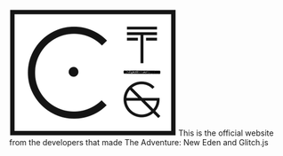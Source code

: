 <img src="Images/CTGLogo.png">
This is the official website from the developers that made The Adventure: New Eden and Glitch.js
